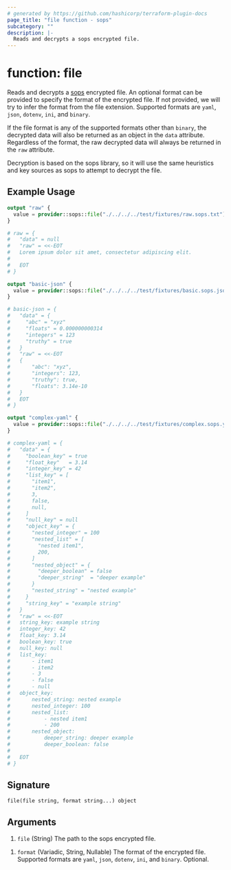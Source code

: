 ```yaml
---
# generated by https://github.com/hashicorp/terraform-plugin-docs
page_title: "file function - sops"
subcategory: ""
description: |-
  Reads and decrypts a sops encrypted file.
---
```


# function: file

Reads and decrypts a [sops](https://getsops.io/) encrypted file. An optional format can be
provided to specify the format of the encrypted file. If not provided, we will try to infer
the format from the file extension. Supported formats are `yaml`, `json`, `dotenv`, `ini`, and `binary`.

If the file format is any of the supported formats other than `binary`, the
decrypted data will also be returned as an object in the `data` attribute.
Regardless of the format, the raw decrypted data will always be returned in the `raw` attribute.

Decryption is based on the sops library, so it will use the same heuristics and key sources
as sops to attempt to decrypt the file.

## Example Usage

```terraform
output "raw" {
  value = provider::sops::file("./../../../test/fixtures/raw.sops.txt")
}

# raw = {
#   "data" = null
#   "raw" = <<-EOT
#   Lorem ipsum dolor sit amet, consectetur adipiscing elit.
#
#   EOT
# }

output "basic-json" {
  value = provider::sops::file("./../../../test/fixtures/basic.sops.json")
}

# basic-json = {
#   "data" = {
#     "abc" = "xyz"
#     "floats" = 0.000000000314
#     "integers" = 123
#     "truthy" = true
#   }
#   "raw" = <<-EOT
#   {
#   	"abc": "xyz",
#   	"integers": 123,
#   	"truthy": true,
#   	"floats": 3.14e-10
#   }
#   EOT
# }

output "complex-yaml" {
  value = provider::sops::file("./../../../test/fixtures/complex.sops.yaml")
}

# complex-yaml = {
#   "data" = {
#     "boolean_key" = true
#     "float_key"   = 3.14
#     "integer_key" = 42
#     "list_key" = [
#       "item1",
#       "item2",
#       3,
#       false,
#       null,
#     ]
#     "null_key" = null
#     "object_key" = {
#       "nested_integer" = 100
#       "nested_list" = [
#         "nested item1",
#         200,
#       ]
#       "nested_object" = {
#         "deeper_boolean" = false
#         "deeper_string"  = "deeper example"
#       }
#       "nested_string" = "nested example"
#     }
#     "string_key" = "example string"
#   }
#   "raw" = <<-EOT
#   string_key: example string
#   integer_key: 42
#   float_key: 3.14
#   boolean_key: true
#   null_key: null
#   list_key:
#       - item1
#       - item2
#       - 3
#       - false
#       - null
#   object_key:
#       nested_string: nested example
#       nested_integer: 100
#       nested_list:
#           - nested item1
#           - 200
#       nested_object:
#           deeper_string: deeper example
#           deeper_boolean: false
#
#   EOT
# }
```

## Signature

<!-- signature generated by tfplugindocs -->
```text
file(file string, format string...) object
```

## Arguments

<!-- arguments generated by tfplugindocs -->
1. `file` (String) The path to the sops encrypted file.
<!-- variadic argument generated by tfplugindocs -->
1. `format` (Variadic, String, Nullable) The format of the encrypted file. Supported formats are `yaml`, `json`, `dotenv`, `ini`, and `binary`. Optional.
